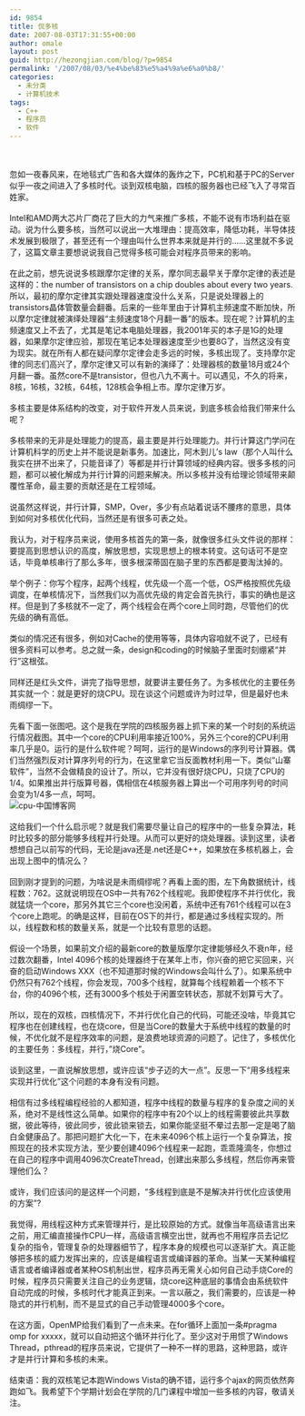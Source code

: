 ```yaml
---
id: 9854
title: 侃多核
date: 2007-08-03T17:31:55+00:00
author: omale
layout: post
guid: http://hezongjian.com/blog/?p=9854
permalink: '/2007/08/03/%e4%be%83%e5%a4%9a%e6%a0%b8/'
categories:
  - 未分类
  - 计算机技术
tags:
  - C++
  - 程序员
  - 软件
---
```

<meta content="MSHTML 6.00.6000.16481" name=GENERATOR>

<body leftMargin=3 topMargin=2>

<div>
  &nbsp;
</div>

<div>
  &nbsp;
</div>

<div>
  忽如一夜春风来，在地毯式广告和各大媒体的轰炸之下，PC机和基于PC的Server似乎一夜之间进入了多核时代。谈到双核电脑，四核的服务器也已经飞入了寻常百姓家。
</div>

<div>
  &nbsp;
</div>

<div>
  Intel和AMD两大芯片厂商花了巨大的力气来推广多核，不能不说有市场利益在驱动。说为什么要多核，当然可以说出一大堆理由：提高效率，降低功耗，半导体技术发展到极限了，甚至还有一个理由叫什么世界本来就是并行的……这里就不多说了，这篇文章主要想说说我自己觉得多核可能会对程序员带来的影响。
</div>

<div>
  &nbsp;
</div>

<div>
  在此之前，想先说说多核跟摩尔定律的关系，摩尔同志最早关于摩尔定律的表述是这样的：the number of transistors on a chip doubles about every two years. 所以，最初的摩尔定律其实跟处理器速度没什么关系，只是说处理器上的transistors晶体管数量会翻番。后来的一些年里由于计算机主频速度不断加快，所以摩尔定律就被演绎处理器“主频速度18个月翻一番”的版本。现在呢？计算机的主频速度又上不去了，尤其是笔记本电脑处理器，我2001年买的本子是1G的处理器，如果摩尔定律应验，那现在笔记本处理器速度至少也要8G了，当然这没有变为现实。就在所有人都在疑问摩尔定律会走多远的时候，多核出现了。支持摩尔定律的同志们高兴了，摩尔定律又可以有新的演绎了：处理器核的数量18月或24个月翻一番。虽然core不是transistor，但也八九不离十。可以遇见，不久的将来，8核，16核，32核，64核，128核会争相上市。摩尔定律万岁。
</div>

<div>
  &nbsp;
</div>

<div>
  多核主要是体系结构的改变，对于软件开发人员来说，到底多核会给我们带来什么呢？
</div>

<div>
  &nbsp;
</div>

<div>
  多核带来的无非是处理能力的提高，最主要是并行处理能力。并行计算这门学问在计算机科学的历史上并不能说是新事务。加速比，阿木到儿&#8217;s law（那个人叫什么我实在拼不出来了，只能音译了）等都是并行计算领域的经典内容。很多多核的问题，都可以被化解成为并行计算的问题来解决。所以多核并没有给理论领域带来颠覆性革命，最主要的贡献还是在工程领域。
</div>

<div>
  &nbsp;
</div>

<div>
  说虽然这样说，并行计算，SMP，Over，多少有点站着说话不腰疼的意思，具体到如何对多核优化代码，当然还是有很多可表之处。
</div>

<div>
  &nbsp;
</div>

<div>
  我认为，对于程序员来说，使用多核首先的第一条，就像很多红头文件说的那样：要提高到思想认识的高度，解放思想，实现思想上的根本转变。这句话可不是空话，毕竟单核串行了那么多年，很多根深蒂固在脑子里的东西都是要淘汰掉的。
</div>

<div>
  &nbsp;
</div>

<div>
  举个例子：你写个程序，起两个线程，优先级一个高一个低，OS严格按照优先级调度，在单核情况下，当然我们以为高优先级的肯定会首先执行，事实的确也是这样。但是到了多核就不一定了，两个线程会在两个core上同时跑，尽管他们的优先级的确有高低。
</div>

<div>
  &nbsp;
</div>

<div>
  类似的情况还有很多，例如对Cache的使用等等，具体内容咱就不说了，已经有很多资料可以参考。总之就一条，design和coding的时候脑子里面时刻绷紧“并行”这根弦。
</div>

<div>
  &nbsp;
</div>

<div>
  同样还是红头文件，讲完了指导思想，就要讲主要任务了。为多核优化的主要任务其实就一个：就是更好的烧CPU。现在谈这个问题或许为时过早，但是最好也未雨绸缪一下。
</div>

<div>
  &nbsp;
</div>

<div>
  先看下面一张图吧。这个是我在学院的四核服务器上抓下来的某一个时刻的系统运行情况截图。其中一个core的CPU利用率接近100%，另外三个core的CPU利用率几乎是0。运行的是什么软件呢？呵呵，运行的是Windows的序列号计算器。偶们当然强烈反对计算序列号的行为，在这里拿它当反面教材利用一下。类似“山寨软件”，当然不会做精良的设计了。所以，它并没有很好烧CPU，只烧了CPU的1/4。如果推出并行版算号器，偶相信在4核服务器上算出一个可用序列号的时间会变为1/4多一点，呵呵。
</div>

<div>
  <img id=img20070724104219.jpeg alt=cpu-中国博客网 src="http://images.blogcn.com/2007/8/3/9/omale,20070803173115.jpeg" align=baseline border=0>
</div>

<div>
  &nbsp;
</div>

<div>
  这给我们一个什么启示呢？就是我们需要尽量让自己的程序中的一些复杂算法，耗时比较多的部分能够多线程并行处理。从而可以更好的烧处理器。读到这里，读者想想自己以前写的代码，无论是java还是.net还是C++，如果放在多核机器上，会出现上图中的情况么？
</div>

<div>
  &nbsp;
</div>

<div>
  回到刚才提到的问题，为啥说是未雨绸缪呢？再看上面的图，左下角数据统计，线程数：762。这就说明现在OS中一共有762个线程呢。我即使程序不并行优化，我就猛烧一个core，那另外其它三个core也没闲着，系统中还有761个线程可以在3个core上跑呢。的确是这样，目前在OS下的并行，都是通过多线程实现的。所以，线程数和核的数量关系，就是一个比较有意思的话题。
</div>

<div>
  &nbsp;
</div>

<div>
  假设一个场景，如果前文介绍的最新core的数量版摩尔定律能够经久不衰n年，经过数次翻番，Intel 4096个核的处理器终于在某年上市，你兴奋的把它买回来，兴奋的启动Windows XXX（也不知道那时候的Windows会叫什么了）。如果系统中仍然只有762个线程，你会发现，700多个线程，就算每个线程赖着一个核不下台，你的4096个核，还有3000多个核处于闲置空转状态，那就不划算亏大了。
</div>

<div>
  &nbsp;
</div>

<div>
  所以，现在的双核，四核情况下，不并行优化自己的代码，可能还没啥，毕竟其它程序也在创建线程，也在烧core，但是当Core的数量大于系统中线程的数量的时候，不优化就不是程序效率的问题，是浪费地球资源的问题了。记住了，多核优化的主要任务：多线程，并行，&#8221;烧Core&#8221;。
</div>

<div>
  &nbsp;
</div>

<div>
  谈到这里，一直说解放思想，或许应该“步子迈的大一点”。反思一下“用多线程来实现并行优化”这个问题的本身有没有问题。
</div>

<div>
  &nbsp;
</div>

<div>
  相信有过多线程编程经验的人都知道，程序中线程的数量与程序的复杂度之间的关系，绝对不是线性这么简单。如果你的程序中有20个以上的线程需要彼此共享数据，彼此等待，彼此同步，彼此锁来锁去，如果你能坚挺不晕过去那一定是喝了脑白金健康品了。那把问题扩大化一下，在未来4096个核上运行一个复杂算法，按照现在的技术实现方法，至少要创建4096个线程来一起跑，乖乖隆滴冬，你想过在自己的程序中调用4096次CreateThread，创建出来那么多线程，然后你再来管理他们么？
</div>

<div>
  &nbsp;
</div>

<div>
  或许，我们应该问的是这样一个问题，“多线程到底是不是解决并行优化应该使用的方案”?
</div>

<div>
  &nbsp;
</div>

<div>
  我觉得，用线程这种方式来管理并行，是比较原始的方式。就像当年高级语言出来之前，用汇编直接操作CPU一样，高级语言横空出世，就再也不用程序员去记忆复杂的指令，管理复杂的处理器细节了，程序本身的规模也可以逐渐扩大。真正能够把多核的威力发挥出来的，应该是编程语言或编译器的革命。当某一天某种编程语言或者编译器或者某种OS机制出世，程序员再无需关心如何自己动手烧Core的时候，程序员只需要关注自己的业务逻辑，烧core这种底层的事情会由系统软件自动完成的时候，多核时代才能真正到来。一言以蔽之，我们需要的，应该是一种隐式的并行机制，而不是显式的自己手动管理4000多个core。
</div>

<div>
  &nbsp;
</div>

<div>
  在这方面，OpenMP给我们看到了一点未来。在for循环上面加一条#pragma omp for xxxxx，就可以自动把这个循环并行化了。至少这对于用惯了Windows Thread，pthread的程序员来说，它提供了一种不一样的思路，这种思路，或许才是并行计算和多核的未来。
</div>

<div>
  &nbsp;
</div>

<div>
  结束语：我的双核笔记本跑Windows Vista的确不错，运行多个ajax的网页依然奔跑如飞。我希望下个学期计划会在学院的几门课程中增加一些多核的内容，敬请关注。
</div>

<div>
  &nbsp;
</div>

<div>
  &nbsp;
</div>

<div>
  &nbsp;
</div>

<div>
  &nbsp;
</div>